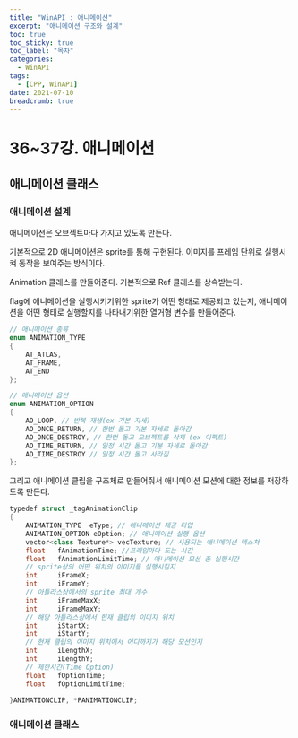 ```yaml
---
title: "WinAPI : 애니메이션"
excerpt: "애니메이션 구조와 설계"
toc: true
toc_sticky: true
toc_label: "목차"
categories:
  - WinAPI
tags:
  - [CPP, WinAPI]
date: 2021-07-10
breadcrumb: true
---
```



# 36~37강. 애니메이션

## 애니메이션 클래스

### 애니메이션 설계

애니메이션은 오브젝트마다 가지고 있도록 만든다.

기본적으로 2D 애니메이션은 sprite를 통해 구현된다. 이미지를 프레임 단위로 실행시켜 동작을 보여주는 방식이다.

Animation 클래스를 만들어준다. 기본적으로 Ref 클래스를 상속받는다.

flag에 애니메이션을 실행시키기위한 sprite가 어떤 형태로 제공되고 있는지, 애니메이션을 어떤 형태로 실행할지를 나타내기위한 열거형 변수를 만들어준다.

```csharp
// 애니메이션 종류
enum ANIMATION_TYPE
{
	AT_ATLAS,
	AT_FRAME,
	AT_END
};

// 애니메이션 옵션
enum ANIMATION_OPTION
{
	AO_LOOP, // 반복 재생(ex 기본 자세)
	AO_ONCE_RETURN, // 한번 돌고 기본 자세로 돌아감
	AO_ONCE_DESTROY, // 한번 돌고 오브젝트를 삭제 (ex 이펙트)
	AO_TIME_RETURN, // 일정 시간 돌고 기본 자세로 돌아감
	AO_TIME_DESTROY // 일정 시간 돌고 사라짐
};
```

그리고 애니메이션 클립을 구조체로 만들어줘서 애니메이션 모션에 대한 정보를 저장하도록 만든다.

```csharp
typedef struct _tagAnimationClip
{
	ANIMATION_TYPE	eType; // 애니메이션 제공 타입
	ANIMATION_OPTION eOption; // 애니메이션 실행 옵션
	vector<class Texture*> vecTexture; // 사용되는 애니메이션 텍스쳐
	float	fAnimationTime; //프레임마다 도는 시간
	float	fAnimationLimitTime; // 애니메이션 모션 총 실행시간
	// sprite상의 어떤 위치의 이미지를 실행시킬지
	int		iFrameX;
	int		iFrameY;
	// 아틀라스상에서의 sprite 최대 개수
	int		iFrameMaxX;
	int		iFrameMaxY;
	// 해당 아틀라스상에서 현재 클립의 이미지 위치
	int		iStartX;
	int		iStartY;
	// 현재 클립의 이미지 위치에서 어디까지가 해당 모션인지
	int		iLengthX;
	int		iLengthY;
	// 제한시간(Time Option)
	float	fOptionTime;
	float	fOptionLimitTime;

}ANIMATIONCLIP, *PANIMATIONCLIP;
```

### 애니메이션 클래스